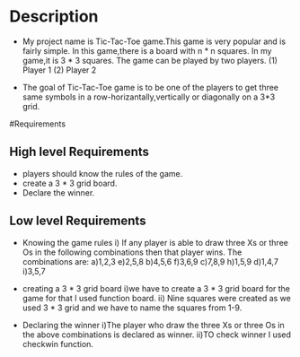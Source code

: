 # Description

* My project name is Tic-Tac-Toe game.This game is very popular and is fairly simple. In this game,there is a board with n * n squares. In my game,it is 3 * 3 squares. The game can be played by two players. 
                        (1) Player 1           (2) Player 2

* The goal of Tic-Tac-Toe game is to be one of the players to get three same symbols in a row-horizantally,vertically or diagonally on a 3*3 grid.

#Requirements

## High level Requirements
* players should know the rules of the game.
* create a 3 * 3 grid board.
* Declare the winner.

## Low level Requirements
* Knowing the game rules
    i) If any player is able to draw three Xs or three Os in the following combinations then that player wins. The combinations are:
              a)1,2,3                      e)2,5,8
              b)4,5,6                      f)3,6,9
              c)7,8,9                      h)1,5,9
              d)1,4,7                      i)3,5,7
 
 * creating a 3 * 3 grid board
    i)we have to create a 3 * 3 grid board for the game for that I used function board.
    ii) Nine squares were created as we used 3 * 3 grid and we have to name the squares from 1-9.
        
 * Declaring the winner
     i)The player who draw the three Xs or three Os in the above combinations is declared as winner.
     ii)TO check winner I used checkwin function.
